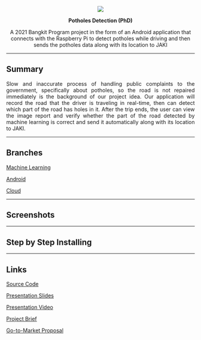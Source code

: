 
<p align="center">
  <img src="https://cdn.discordapp.com/attachments/845528113614290948/845587280034660385/PhD_2.png" />
</p>

<p align="center"><b>Potholes Detection (PhD)</b></p>

<p align="center">
A 2021 Bangkit Program project in the form of an Android application that connects with the Raspberry Pi to detect potholes while driving and then sends the potholes data along with its location to JAKI
</p>

<hr>

## Summary

<p align="justify"> Slow and inaccurate process of handling public complaints to the government, specifically about potholes, so the road is not repaired immediately is the background of our project idea. Our application will record the road that the driver is traveling in real-time, then can detect which part of the road has holes in it. After the trip ends, the user can view the image report and verify whether the part of the road detected by machine learning is correct and send it automatically along with its location to JAKI. </p>

<hr>

## Branches

<p><a href="https://github.com/Ivan-Widjanarko/Potholes-Detection-PhD-"Main</a></p>
<p><a href="https://github.com/Ivan-Widjanarko/Potholes-Detection-PhD-/tree/Machine-Learning">Machine Learning</a></p>
<p><a href="https://github.com/Ivan-Widjanarko/Potholes-Detection-PhD-/tree/Android">Android</a></p>
<p><a href="https://github.com/Ivan-Widjanarko/Potholes-Detection-PhD-/tree/cloud-computing">Cloud</a></p>

<hr>

## Screenshots

<hr>

## Step by Step Installing

<hr>

## Links

<p><a href="http://bit.ly/phd_source-code">Source Code</a></p>
<p><a href="http://bit.ly/phd_slides">Presentation Slides</a></p>
<p><a href="http://bit.ly/phd_video">Presentation Video</a></p>
<p><a href="http://bit.ly/phd_project-brief">Project Brief</a></p>
<p><a href="http://bit.ly/phd_go-to-market-proposal">Go-to-Market Proposal</a></p>
